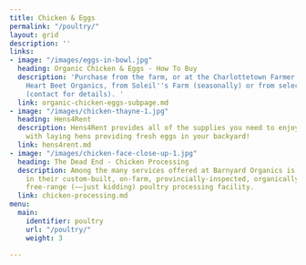 ```yaml
---
title: Chicken & Eggs
permalink: "/poultry/"
layout: grid
description: ''
links:
- image: "/images/eggs-in-bowl.jpg"
  heading: Organic Chicken & Eggs - How To Buy
  description: 'Purchase from the farm, or at the Charlottetown Farmer''s Market via
    Heart Beet Organics, from Soleil''s Farm (seasonally) or from select retailers
    (contact for details). '
  link: organic-chicken-eggs-subpage.md
- image: "/images/chicken-thayne-1.jpg"
  heading: Hens4Rent
  description: Hens4Rent provides all of the supplies you need to enjoy a summer life
    with laying hens providing fresh eggs in your backyard!
  link: hens4rent.md
- image: "/images/chicken-face-close-up-1.jpg"
  heading: The Dead End - Chicken Processing
  description: Among the many services offered at Barnyard Organics is poultry processing
    in their custom-built, on-farm, provincially-inspected, organically approved,
    free-range (––just kidding) poultry processing facility.
  link: chicken-processing.md
menu:
  main:
    identifier: poultry
    url: "/poultry/"
    weight: 3

---
```


